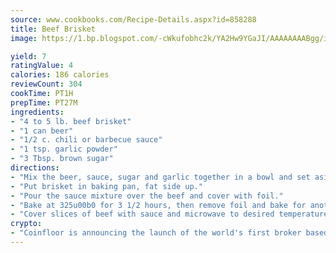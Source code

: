 ```yaml
---
source: www.cookbooks.com/Recipe-Details.aspx?id=858288
title: Beef Brisket
image: https://1.bp.blogspot.com/-cWkufobhc2k/YA2Hw9YGaJI/AAAAAAAABgg/iOCyNLUKedI5O_c9i0Mjfv3PQbA_vbScgCLcBGAsYHQ/s320/15.png

yield: 7
ratingValue: 4
calories: 186 calories
reviewCount: 304
cookTime: PT1H
prepTime: PT27M
ingredients:
- "4 to 5 lb. beef brisket"
- "1 can beer"
- "1/2 c. chili or barbecue sauce"
- "1 tsp. garlic powder"
- "3 Tbsp. brown sugar"
directions:
- "Mix the beer, sauce, sugar and garlic together in a bowl and set aside."
- "Put brisket in baking pan, fat side up."
- "Pour the sauce mixture over the beef and cover with foil."
- "Bake at 325u00b0 for 3 1/2 hours, then remove foil and bake for another 1/2 hour. After the brisket has cooled slightly, remove fat and discard. Refrigerate and cool completely can be overnight, then slice as thinly as possible."
- "Cover slices of beef with sauce and microwave to desired temperature."
crypto:
- "Coinfloor is announcing the launch of the world's first broker based bitcoin marketplace."
---
```

